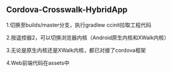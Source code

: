 ## Cordova-Crosswalk-HybridApp
1.切换至builds/master分支，执行gradlew ccinit拉取工程代码

2.按遥控器2，可以切换浏览器内核（Android原生内核和XWalk内核）

3.无论是原生内核还是XWalk内核，都已对接了cordova框架

4.Web前端代码在assets中
